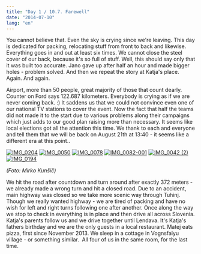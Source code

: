 ```yaml
---
title: "Day 1 / 10.7. Farewell"
date: "2014-07-10"
lang: "en"
---
```


You cannot believe that. Even the sky is crying since we're leaving. This day is dedicated for packing, relocating stuff from front to back and likewise. Everything goes in and out at least six times. We cannot close the steel cover of our back, because it's so full of stuff. Well, this should say only that it was built too accurate. Jano gave up after half an hour and made bigger holes - problem solved. And then we repeat the story at Katja's place. Again. And again.

Airport, more than 50 people, great majority of those that count dearly. Counter on Ford says 122.687 kilometers. Everybody is crying as if we are never coming back. :) It saddens us that we could not convince even one of our national TV stations to cover the event. Now the fact that half the teams did not made it to the start due to various problems along their campaigns which just adds to our good plan raising more than necessary. It seems like local elections got all the attention this time. We thank to each and everyone and tell them that we will be back on August 21th at 13:40 - it seems like a different era at this point..

[![IMG_0204](images/IMG_0204-300x200.jpg)](http://gremovmongolijo.com/wp-content/uploads/2014/07/IMG_0204.jpg) [![IMG_0050](images/IMG_0050-300x200.jpg)](http://gremovmongolijo.com/wp-content/uploads/2014/07/IMG_0050.jpg) [![IMG_0078](images/IMG_0078-300x200.jpg)](http://gremovmongolijo.com/wp-content/uploads/2014/07/IMG_0078.jpg) [![IMG_0082-001](images/IMG_0082-001-300x199.jpg)](http://gremovmongolijo.com/wp-content/uploads/2014/07/IMG_0082-001.jpg) [![IMG_0042 (2)](images/IMG_0042-2-300x200.jpg)](http://gremovmongolijo.com/wp-content/uploads/2014/07/IMG_0042-2.jpg) [![IMG_0194](images/IMG_0194-300x199.jpg)](http://gremovmongolijo.com/wp-content/uploads/2014/07/IMG_0194.jpg)

_(Foto: Mirko Kunšič)_

We hit the road after countdown and turn around after exactly 372 meters - we already made a wrong turn and hit a closed road. Due to an accident, main highway was closed so we take more scenic way through Tuhinj. Though we really wanted highway - we are tired of packing and have no wish for left and right turns following one after another. Once along the way we stop to check in everything is in place and then drive all across Slovenia. Katja's parents follow us and we drive together until Lendava. It's Katja's fathers birthday and we are the only guests in a local restaurant. Matej eats pizza, first since November 2013. We sleep in a cottage in Vognsfalyu village - or something similar.  All four of us in the same room, for the last time.
